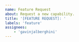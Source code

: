 ```yaml
---
name: Feature Request
about: Request a new capability.
title: '[FEATURE REQUEST]: '
labels: 'feature'
assignees: 
    - 'gavinjalberghini'
---
```

